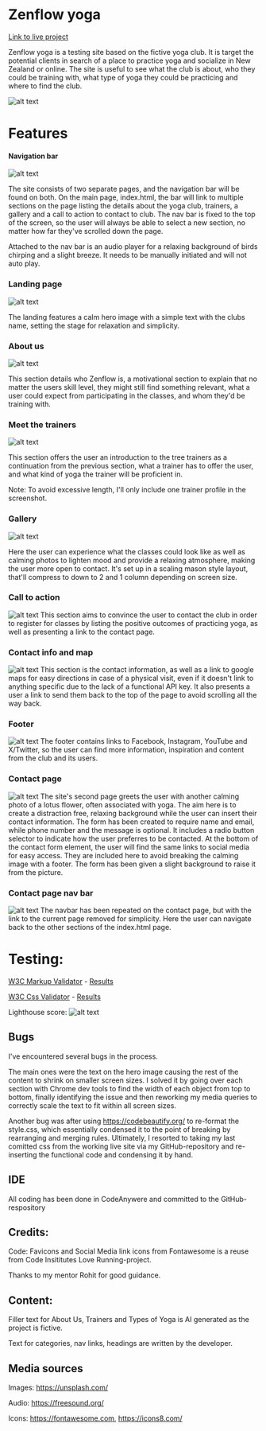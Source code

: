 # Zenflow yoga

[Link to live project](https://andylang81.github.io/Portfolio-Project-1---HTML-CSS-Essentials/index.html)

Zenflow yoga is a testing site based on the fictive yoga club. It is target the potential clients in search of a place to practice yoga and socialize in New Zealand or online. The site is useful to see what the club is about, who they could be training with, what type of yoga they could be practicing and where to find the club.

![alt text](assets/images/images-for-readme/responsiveness.png)



# Features

#### Navigation bar
![alt text](assets/images/images-for-readme/navbar-and-audioplayer.png)

The site consists of two separate pages, and the navigation bar will be found on both.
On the main page, index.html, the bar will link to multiple sections on the page listing the details about the yoga club, trainers, a gallery and a call to action to contact to club. The nav bar is fixed to the top of the screen, so the user will always be able to select a new section, no matter how far they've scrolled down the page.

Attached to the nav bar is an audio player for a relaxing background of birds chirping and a slight breeze. It needs to be manually initiated and will not auto play.


### Landing page
![alt text](assets/images/images-for-readme/landinghero.png)

The landing features a calm hero image with a simple text with the clubs name, setting the stage for relaxation and simplicity. 


### About us
![alt text](assets/images/images-for-readme/about-us.png)

This section details who Zenflow is, a motivational section to explain that no matter the users skill level, they might still find something relevant, 
what a user could expect from participating in the classes, and whom they'd be training with. 

### Meet the trainers

![alt text](assets/images/images-for-readme/Trainers.png)

This section offers the user an introduction to the tree trainers as a continuation from the previous section, what a trainer has to offer the user, and what kind of yoga the trainer will be proficient in.

Note: To avoid excessive length, I'll only include one trainer profile in the screenshot.

### Gallery
![alt text](assets/images/images-for-readme/gallery.png)

Here the user can experience what the classes could look like as well as calming photos to lighten mood and provide a relaxing atmosphere, making the user more open to contact. It's set up in a scaling mason style layout, that'll compress to down to 2 and 1 column depending on screen size.

### Call to action
![alt text](assets/images/images-for-readme/call-to-action.png)
This section aims to convince the user to contact the club in order to register for classes by listing the positive outcomes of practicing yoga, as well as presenting a link to the contact page.

### Contact info and map
![alt text](assets/images/images-for-readme/contact-and-map.png)
This section is the contact information, as well as a link to google maps for easy directions in case of a physical visit, even if it doesn't link to anything specific due to the lack of a functional API key. It also presents a user a link to send them back to the top of the page to avoid scrolling all the way back.

### Footer
![alt text](assets/images/images-for-readme/footer.png)
The footer contains links to Facebook, Instagram, YouTube and X/Twitter, so the user can find more information, inspiration and content from the club and its users.

### Contact page
![alt text](assets/images/images-for-readme/contact-page.png)
The site's second page greets the user with another calming photo of a lotus flower, often associated with yoga. The aim here is to create a distraction free, relaxing background while the user can insert their contact information. The form has been created to require name and email, while phone number and the message is optional. It includes a radio button selector to indicate how the user preferres to be contacted.
At the bottom of the contact form element, the user will find the same links to social media for easy access. They are included here to avoid breaking the calming image with a footer. 
The form has been given a slight background to raise it from the picture.

### Contact page nav bar
![alt text](assets/images/images-for-readme/contact-page-nav.png)
The navbar has been repeated on the contact page, but with the link to the current page removed for simplicity. Here the user can navigate back to the other sections of the index.html page. 


# Testing:

[W3C Markup Validator](https://validator.w3.org/) - [Results](https://validator.w3.org/nu/?doc=https%3A%2F%2Fandylang81.github.io%2FPortfolio-Project-1---HTML-CSS-Essentials%2Findex.html)

[W3C Css Validator](https://jigsaw.w3.org/css-validator/validator.html.en) - [Results](https://jigsaw.w3.org/css-validator/validator?uri=https%3A%2F%2Fandylang81.github.io%2FPortfolio-Project-1---HTML-CSS-Essentials%2Findex.html%23who&profile=css3svg&usermedium=all&warning=1&vextwarning=&lang=en)

Lighthouse score:
![alt text](assets/images/images-for-readme/lighthouse-score.png)



## Bugs

I've encountered several bugs in the process.

The main ones were the text on the hero image causing the rest of the content to shrink on smaller screen sizes. I solved it by going over each section with Chrome dev tools to find the width of each object from top to bottom, finally identifying the issue and then reworking my media queries to correctly scale the text to fit within all screen sizes.

Another bug was after using https://codebeautify.org/ to re-format the style.css, which essentially condensed it to the point of breaking by rearranging and merging rules. Ultimately, I resorted to taking my last comitted css from the working live site via my GitHub-repository and re-inserting the functional code and condensing it by hand.

## IDE

All coding has been done in CodeAnywere and committed to the GitHub-respository

## Credits:

Code:
Favicons and Social Media link icons from Fontawesome is a reuse from Code Insititutes Love Running-project.

Thanks to my mentor Rohit for good guidance. 

## Content:
Filler text for About Us, Trainers and Types of Yoga is AI generated as the project is fictive.

Text for categories, nav links, headings are written by the developer.



## Media sources
Images: https://unsplash.com/

Audio: https://freesound.org/

Icons: https://fontawesome.com, https://icons8.com/

